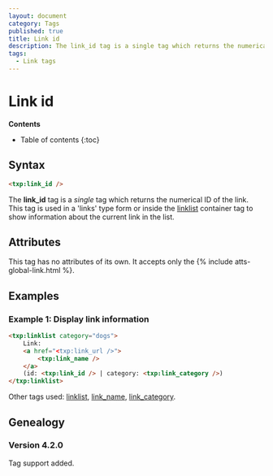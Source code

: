 ```yaml
---
layout: document
category: Tags
published: true
title: Link id
description: The link_id tag is a single tag which returns the numerical ID of the link.
tags:
  - Link tags
---
```


# Link id

**Contents**

* Table of contents
{:toc}

## Syntax

~~~ html
<txp:link_id />
~~~

The **link_id** tag is a *single* tag which returns the numerical ID of the link. This tag is used in a 'links' type form or inside the [linklist](/tags/linklist) container tag to show information about the current link in the list.

## Attributes

This tag has no attributes of its own. It accepts only the {% include atts-global-link.html %}.

## Examples

### Example 1: Display link information

~~~ html
<txp:linklist category="dogs">
    Link:
    <a href="<txp:link_url />">
        <txp:link_name />
    </a>
    (id: <txp:link_id /> | category: <txp:link_category />)
</txp:linklist>
~~~

Other tags used: [linklist](/tags/linklist), [link_name](/tags/link_name), [link_category](/tags/link_category).

## Genealogy

### Version 4.2.0

Tag support added.
